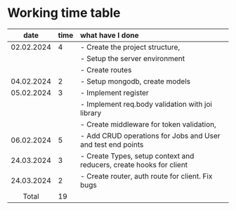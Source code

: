 # Working time table

|    date    | time | what have I done                                                    |
| :--------: | :--- | :------------------------------------------------------------------ |
| 02.02.2024 | 4    | - Create the project structure,                                     |
|            |      | - Setup the server environment                                      |
|            |      | - Create routes                                                     |
| 04.02.2024 | 2    | - Setup mongodb, create models                                      |
| 05.02.2024 | 3    | - Implement register                                                |
|            |      | - Implement req.body validation with joi library                    |
|            |      | - Create middleware for token validation,                           |
| 06.02.2024 | 5    | - Add CRUD operations for Jobs and User and test end points         |
| 24.03.2024 | 3    | - Create Types, setup context and reducers, create hooks for client |
| 24.03.2024 | 2    | - Create router, auth route for client. Fix bugs                    |
|   Total    | 19   |                                                                     |
